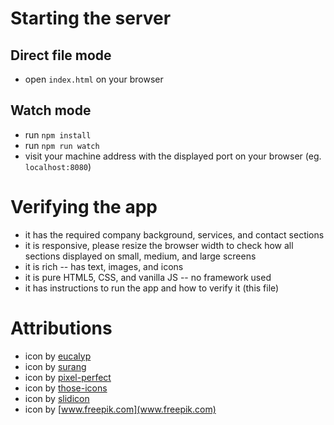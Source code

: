 # Starting the server
## Direct file mode
- open `index.html` on your browser

## Watch mode
- run `npm install`
- run `npm run watch`
- visit your machine address with the displayed port on your browser (eg. `localhost:8080`)

# Verifying the app
- it has the required company background, services, and contact sections
- it is responsive, please resize the browser width to check how all sections displayed on small, medium, and large screens
- it is rich -- has text, images, and icons
- it is pure HTML5, CSS, and vanilla JS -- no framework used
- it has instructions to run the app and how to verify it (this file)

# Attributions
- icon by [eucalyp](https://www.flaticon.com/authors/eucalyp)
- icon by [surang](https://www.flaticon.com/authors/surang)
- icon by [pixel-perfect](https://www.flaticon.com/authors/pixel-perfect)
- icon by [those-icons](https://www.flaticon.com/authors/those-icons)
- icon by [slidicon](https://www.flaticon.com/authors/slidicon)
- icon by [www.freepik.com](www.freepik.com)
